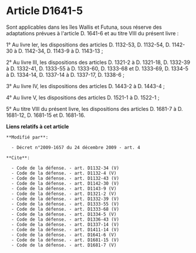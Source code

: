 # Article D1641-5

Sont applicables dans les îles Wallis et Futuna, sous réserve des adaptations prévues à l'article D. 1641-6 et au titre VIII
du présent livre :

1° Au livre Ier, les dispositions des articles D. 1132-53, D. 1132-54, D. 1142-30 à D. 1142-34, D. 1143-9 à D. 1143-13 ;

2° Au livre III, les dispositions des articles D. 1321-2 à D. 1321-18, D. 1332-39 à D. 1332-41, D. 1333-55 à D. 1333-60, D.
1333-68 et D. 1333-69, D. 1334-5 à D. 1334-14, D. 1337-14 à D. 1337-17, D. 1338-6 ;

3° Au livre IV, les dispositions des articles D. 1443-2 à D. 1443-4 ;

4° Au livre V, les dispositions des articles D. 1521-1 à D. 1522-1 ;

5° Au titre VIII du présent livre, les dispositions des articles D. 1681-7 à D. 1681-12, D. 1681-15 et D. 1681-16.

**Liens relatifs à cet article**

	**Modifié par**:

	  - Décret n°2009-1657 du 24 décembre 2009 - art. 4

	**Cite**:

	  - Code de la défense. - art. D1132-34 (V)
	  - Code de la défense. - art. D1132-4 (V)
	  - Code de la défense. - art. D1132-43 (V)
	  - Code de la défense. - art. D1142-30 (V)
	  - Code de la défense. - art. D1143-9 (V)
	  - Code de la défense. - art. D1321-2 (V)
	  - Code de la défense. - art. D1332-39 (V)
	  - Code de la défense. - art. D1333-55 (V)
	  - Code de la défense. - art. D1333-68 (V)
	  - Code de la défense. - art. D1334-5 (V)
	  - Code de la défense. - art. D1336-43 (V)
	  - Code de la défense. - art. D1337-14 (V)
	  - Code de la défense. - art. D1411-14 (V)
	  - Code de la défense. - art. D1641-6 (V)
	  - Code de la défense. - art. D1681-15 (V)
	  - Code de la défense. - art. D1681-7 (V)
